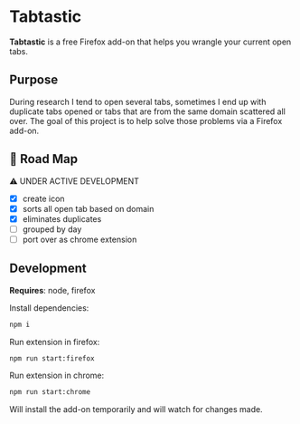 # Tabtastic

**Tabtastic** is a free Firefox add-on that helps you wrangle your current open tabs.

## Purpose

During research I tend to open several tabs, sometimes I end up with duplicate tabs opened or tabs that are from the same domain scattered all over. The goal of this project is to help solve those problems via a Firefox add-on.

## 🏁 Road Map

⚠️ UNDER ACTIVE DEVELOPMENT

- [x] create icon
- [x] sorts all open tab based on domain
- [x] eliminates duplicates
- [ ] grouped by day
- [ ] port over as chrome extension

## Development

**Requires**: node, firefox

Install dependencies:

```sh
npm i
```

Run extension in firefox:

```sh
npm run start:firefox
```

Run extension in chrome:

```sh
npm run start:chrome
```

Will install the add-on temporarily and will watch for changes made.
